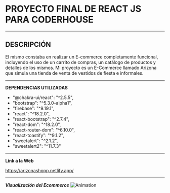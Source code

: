 # PROYECTO FINAL DE REACT JS PARA CODERHOUSE
---
## DESCRIPCIÓN

El mismo constaba en realizar un E-commerce completamente funcional, incluyendo el uso de un carrito de compras, un catálogo de productos y detalles de los mismos. Mi proyecto es un E-Commerce llamado Arizona que simula una tienda de venta de vestidos de fiesta e informales.

---
**DEPENDENCIAS UTILIZADAS**

* "@chakra-ui/react": "^2.5.5",
* "bootstrap": "^5.3.0-alpha1",
* "firebase": "^9.19.1",
* "react": "^18.2.0",
* "react-bootstrap": "^2.7.4",
* "react-dom": "^18.2.0",
* "react-router-dom": "^6.10.0",
* "react-toastify": "^9.1.2",
* "sweetalert": "^2.1.2",
* "sweetalert2": "^11.7.3"

---
**Link a la Web**

https://arizonashopp.netlify.app/

---
***Visualización del Ecommerce***
![Animation](https://user-images.githubusercontent.com/114590549/232751000-0e6afcec-0a4a-45cd-a97d-203c31862198.gif)
